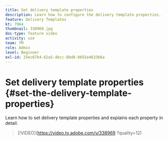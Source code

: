 ```yaml
---
title: Set delivery template properties
description: Learn how to configure the delivery template properties.
feature: Delivery Templates
kt: 7964
thumbnail: 338969.jpg
doc-type: feature video
activity: use
team: TM
role: Admin
level: Beginner
exl-id: 25ec67b4-62a5-4bcc-8bd0-8655e463366a
---
```

# Set delivery template properties {#set-the-delivery-template-properties}

Learn how to set delivery template properties and explains each property in detail.

>[!VIDEO](https://video.tv.adobe.com/v/338969 ?quality=12)
